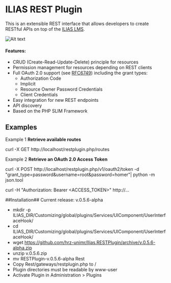 ILIAS REST Plugin
=====================
This is an extensible REST interface that allows developers to create RESTful APIs on top of the [ILIAS LMS](http://www.ilias.de).

![Alt text](https://cloud.githubusercontent.com/assets/7113474/4717608/c75ea6c4-5916-11e4-9337-a4cdc869224a.PNG "ILIAS REST Plugin")

#### Features:
* CRUD (Create-Read-Update-Delete) principle for resources
* Permission management for resources depending on REST clients
* Full OAuth 2.0 support (see [RFC6749](http://tools.ietf.org/html/rfc6749)) including the grant types:
    * Authorization Code
    * Implicit
    * Resource Owner Password Credentials
    * Client Credentials
* Easy integration for new REST endpoints
* API discovery
* Based on the PHP SLIM Framework

Examples
---------
Example 1
**Retrieve available routes**

   curl -X GET http://localhost/restplugin.php/routes

Example 2
**Retrieve an OAuth 2.0 Access Token**

   curl -X POST http://localhost/restplugin.php/v1/oauth2/token -d "grant_type=password&username=root&password=homer"| python -m json.tool

   curl -H "Authorization: Bearer <ACCESS_TOKEN>" http://...

##Installation##
Current release: v.0.5.6-alpha
* mkdir -p ILIAS_DIR/Customizing/global/plugins/Services/UIComponent/UserInterfaceHook/
* cd ILIAS_DIR/Customizing/global/plugins/Services/UIComponent/UserInterfaceHook/
* wget https://github.com/hrz-unimr/Ilias.RESTPlugin/archive/v.0.5.6-alpha.zip
* unzip v.0.5.6.zip
* mv RESTPlugin-v.0.5.6-alpha Rest
* Copy Rest/gateways/restplugin.php to /
* Plugin directories must be readable by www-user
* Activate Plugin in Administration > Plugins

